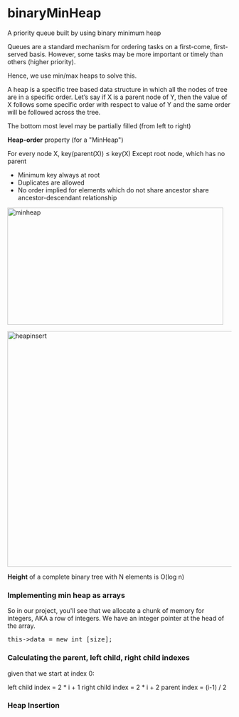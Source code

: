 # binaryMinHeap
A priority queue built by using binary minimum heap


Queues are a standard mechanism for ordering tasks on a first-come, first-served basis.
However, some tasks may be more important or timely than others (higher priority).

Hence, we use min/max heaps to solve this. 

A heap is a specific tree based data structure in which all the nodes of tree are in a specific order. Let’s say if X is a parent node of Y, then the value of X follows some specific order with respect to value of Y and the same order will be followed across the tree.


The bottom most level may be partially filled (from left
to right)


<b>Heap-order</b> property (for a "MinHeap")

For every node X, key(parent(X)) ≤ key(X)
Except root node, which has no parent

<ul>
<li>Minimum key always at root</li>
<li>Duplicates are allowed</li>
<li>No order implied for elements which do not
share ancestor share ancestor-descendant relationship</li>
</ul>

<a href="http://shanghaiseagull.com/wp-content/uploads/2016/09/minheap.png"><img src="http://shanghaiseagull.com/wp-content/uploads/2016/09/minheap.png" alt="minheap" width="485" height="263" class="alignnone size-large wp-image-5125" /></a>

<a href="http://shanghaiseagull.com/wp-content/uploads/2016/09/heapinsert.png"><img src="http://shanghaiseagull.com/wp-content/uploads/2016/09/heapinsert.png" alt="heapinsert" width="565" height="529" class="alignnone size-full wp-image-5124" /></a>

<b>Height</b> of a complete binary tree with N elements is O(log n)

<h3>Implementing min heap as arrays</h3>

So in our project, you'll see that we allocate a chunk of memory for integers, AKA a row of integers.
We have an integer pointer at the head of the array.
<pre>
this->data = new int [size];
</pre>

<h3>Calculating the parent, left child, right child indexes</h3>

given that we start at index 0:

left child index = 2 * i + 1
right child index = 2 * i + 2
parent index = (i-1) / 2 

<h3>Heap Insertion</h3>
